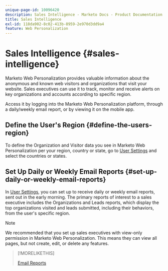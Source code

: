 ```yaml
---
unique-page-id: 10096420
description: Sales Intelligence - Marketo Docs - Product Documentation
title: Sales Intelligence
exl-id: 118da902-8c02-413b-8959-2e970d3dd9a4
feature: Web Personalization
---
```

# Sales Intelligence {#sales-intelligence}

Marketo Web Personalization provides valuable information about the anonymous and known web visitors and organizations that visit your website. Sales executives can use it to track, monitor and receive alerts on key organizations and accounts according to specific region.

Access it by logging into the Marketo Web Personalization platform, through a daily/weekly email report, or by viewing it on the mobile app.

## Define the User's Region {#define-the-users-region}

To define the Organization and Visitor data you see in Marketo Web Personalization per your region, country or state, go to [User Settings](/help/marketo/product-docs/web-personalization/getting-started/user-settings.md) and select the countries or states.

## Set Up Daily or Weekly Email Reports {#set-up-daily-or-weekly-email-reports}

In [User Settings](/help/marketo/product-docs/web-personalization/getting-started/user-settings.md), you can set up to receive daily or weekly email reports, sent out in the early morning. The primary reports of interest to a sales executive includes the Organizations and Leads reports, which display the top organizations visited and leads submitted, including their behaviors, from the user's specific region.

>[!NOTE]
>
>We recommended that you set up sales executives with view-only permission in Marketo Web Personalization. This means they can view all pages, but not create, edit, or delete any features.

>[!MORELIKETHIS]
>
>[Email Reports](/help/marketo/product-docs/web-personalization/reporting-for-web-personalization/email-reports.md)
